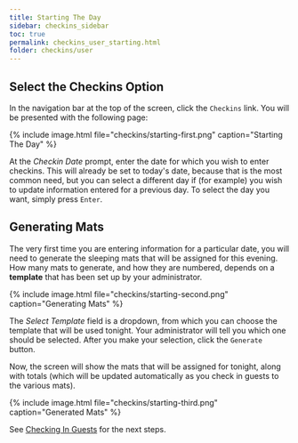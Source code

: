 ```yaml
---
title: Starting The Day
sidebar: checkins_sidebar
toc: true
permalink: checkins_user_starting.html
folder: checkins/user
---
```


## Select the Checkins Option

In the navigation bar at the top of the screen, click the `Checkins` link.
You will be presented with the following page:

{% include image.html file="checkins/starting-first.png" caption="Starting The Day" %}

At the *Checkin Date* prompt, enter the date for which you wish to enter
checkins.  This will already be set to today's date, because that is the
most common need, but you can select a different day if (for example)
you wish to update information entered for a previous day.  To select
the day you want, simply press `Enter`.

## Generating Mats

The very first time you are entering information for a particular date,
you will need to generate the sleeping mats that will be assigned for
this evening.  How many mats to generate, and how they are numbered,
depends on a **template** that has been set up by your administrator.

{% include image.html file="checkins/starting-second.png" caption="Generating Mats" %}

The *Select Template* field is a dropdown, from which you can choose
the template that will be used tonight.  Your administrator will tell
you which one should be selected.  After you make your selection, click
the `Generate` button.

Now, the screen will show the mats that will be assigned for tonight,
along with totals (which will be updated automatically as you check in
guests to the various mats).

{% include image.html file="checkins/starting-third.png" caption="Generated Mats" %}

See [Checking In Guests](checkins_user_checkins) for the next steps.

